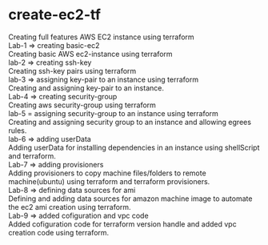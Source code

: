 # create-ec2-tf

Creating full features AWS EC2 instance using terraform
<br/>
Lab-1   => creating basic-ec2
<br/>
Creating basic AWS ec2-instance using terraform
<br/>
lab-2   => creating ssh-key
<br/>
Creating ssh-key pairs using terraform
<br/>
lab-3   => assigning key-pair to an instance using terraform
<br/>
Creating and assigning key-pair to an instance.
<br/>
Lab-4   => creating security-group
<br/>
Creating aws security-group using terraform
<br/>
lab-5   = assigning security-group to an instance using terraform
<br/>
Creating and assigning security group to an instance and allowing egrees rules. 
<br/>
lab-6   => adding userData 
<br/>
Adding userData for installing dependencies in an instance using shellScript and terraform. 
<br/>
Lab-7   => adding provisioners
<br/>
Adding provisioners to copy machine files/folders to remote machine(ubuntu) using terraform and terraform provisioners.
<br/>
Lab-8   => defining data sources for ami
<br/>
Defining and adding data sources for amazon machine image to automate the ec2 ami creation using terraform.
<br/>
Lab-9   => added cofiguration and vpc code 
<br/>
Added cofiguration code for terraform version handle and added vpc creation code using terraform.


